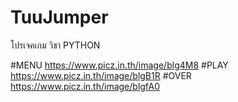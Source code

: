 # TuuJumper
โปรเจคเกม วิชา PYTHON

#MENU
https://www.picz.in.th/image/blg4M8
#PLAY
https://www.picz.in.th/image/blgB1R
#OVER
https://www.picz.in.th/image/blgfA0
